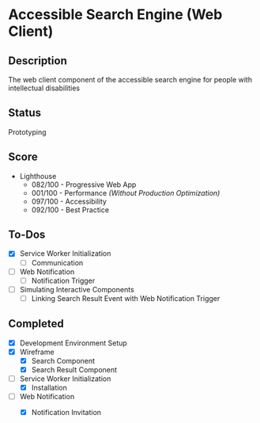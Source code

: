 # Accessible Search Engine (Web Client)

## Description
The web client component of the accessible search engine for people with intellectual disabilities

## Status
Prototyping

## Score
- Lighthouse
    - 082/100 - Progressive Web App
    - 001/100 - Performance *(Without Production Optimization)*
    - 097/100 - Accessibility
    - 092/100 - Best Practice

## To-Dos
- [x] Service Worker Initialization
  - [ ] Communication
- [ ] Web Notification
  - [ ] Notification Trigger
- [ ] Simulating Interactive Components
  - [ ] Linking Search Result Event with Web Notification Trigger

## Completed
- [x] Development Environment Setup
- [x] Wireframe
  - [x] Search Component
  - [x] Search Result Component
- [ ] Service Worker Initialization
  - [x] Installation
- [ ] Web Notification
  - [x] Notification Invitation

